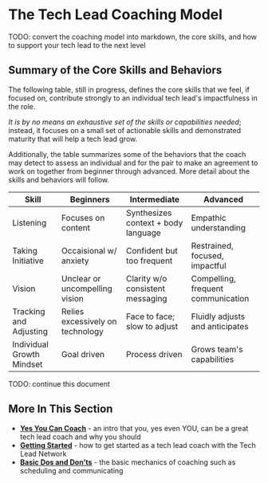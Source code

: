 # The Tech Lead Coaching Model

TODO: convert the coaching model into markdown, the core skills, and how to support your tech lead to the next level

## Summary of the Core Skills and Behaviors
The following table, still in progress, defines the core skills that we feel, if focused on, contribute strongly to an individual tech lead's impactfulness in the role.

*It is by no means an exhaustive set of the skills or capabilities needed*; instead, it focuses on a small set of actionable skills and demonstrated maturity that will help a tech lead grow.

Additionally, the table summarizes some of the behaviors that the coach may detect to assess an individual and for the pair to make an agreement to work on together from beginner through advanced. More detail about the skills and behaviors will follow.

| Skill |  Beginners | Intermediate | Advanced |
|-------|--------------------|--------------|----------|
| Listening | Focuses on content | Synthesizes context + body language | Empathic understanding
| Taking Initiative | Occaisional w/ anxiety | Confident but too frequent | Restrained, focused, impactful |
| Vision | Unclear or uncompelling vision | Clarity w/o consistent messaging | Compelling, frequent communication |
| Tracking and Adjusting | Relies excessively on technology | Face to face; slow to adjust | Fluidly adjusts and anticipates |
| Individual Growth Mindset | Goal driven | Process driven | Grows team's capabilities |

TODO: continue this document

## More In This Section
* **[Yes You Can Coach](./intro.md)** - an intro that you, yes even YOU, can be a great tech lead coach and why you should
* **[Getting Started](./getting-started.md)** - how to get started as a tech lead coach with the Tech Lead Network
* **[Basic Dos and Don'ts](./mechanics.md)** - the basic mechanics of coaching such as scheduling and communicating

